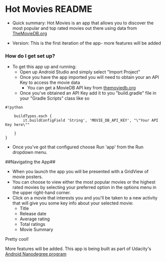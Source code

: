 # Hot Movies README #


* Quick summary:
Hot Movies is an app that allows you to discover the most popular and top rated movies out there using data from [TheMovieDB.org](https://www.themoviedb.org/) 

* Version:
This is the first iteration of the app- more features will be added

### How do I get set up? ###
* To get this app up and running:
   * Open up Android Studio and simply select "Import Project"
   * Once you have the app imported you will need to obtain your an API Key to access the movie data
     - You can get a MovieDB API key from [themoviedb.org](https://www.themoviedb.org/documentation/api) 
   - Once you've obtained an API Key add it to you "build.gradle" file in your "Gradle Scripts" class like so

```
#!python

    buildTypes.each {
        it.buildConfigField 'String', 'MOVIE_DB_API_KEY', "\"Your API Key here\""

    }
}
```
   * Once you've got that configured choose Run 'app' from the Run dropdown menu.

##Navigating the App##

* When you launch the app you will be presented with a GridView of movie posters.
* You can choose to view either the most popular movies or the highest rated movies by selecting your preferred option in the options menu in the upper right-hand corner.
* Click on a movie that interests you and you'll be taken to a new activity that will give you some key info about your selected movie:
   * Title
   * Release date
   * Average rating
   * Total ratings
   * Movie Summary

Pretty cool!

More features will be added. This app is being built as part of Udacity's [Android Nanodegree program](https://www.udacity.com/nanodegree?utm_source=adwords&utm_medium=search&utm_campaign=2016-03-adwords-search-brand&gclid=Cj0KEQjw3Le4BRDxx5bk4aDn9t4BEiQAfmxQGUOKeKz1UeuRUlErtTL55tUFEKa4xa4TprVUdnOq-ncaAiJM8P8HAQ)